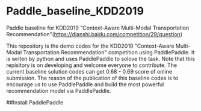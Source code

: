 # Paddle_baseline_KDD2019
Paddle baseline for KDD2019 "Context-Aware Multi-Modal Transportation Recommendation"(https://dianshi.baidu.com/competition/29/question)

This repository is the demo codes for the  KDD2019 "Context-Aware Multi-Modal Transportation Recommendation" competition using PaddlePaddle. It is writen by python and uses PaddlePaddle to solove the task. Note that this repisitory is on developing and welcome everyone to contribute. The current baseline solution codes can get 0.68 - 0.69 score of online submission. 
The reason of the publication of this baseline codes is to encourage us to use PaddlePaddle and build the most powerful recommendation model via PaddlePaddle.

##Install PaddlePaddle

